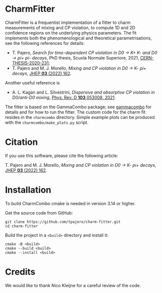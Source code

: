 CharmFitter
============

CharmFitter is a frequentist implementation of a fitter to charm measurements of mixing and CP violation, to compute 1D and 2D confidence regions on the underlying physics parameters.
The fit implements both the phenomenological and theoretical parametrisations, see the following references for details:

  * T. Pajero, *Search for time-dependent CP violation in D0 -> K+ K- and D0 -> pi+ pi- decays*, PhD thesis, Scuola Normale Superiore, 2021, [CERN-THESIS-2020-231](https://cds.cern.ch/record/2747731);
  * T. Pajero and M. J. Morello, *Mixing and CP violation in D0 -> K- pi+ decays*, [JHEP **03** (2022) 162](https://inspirehep.net/literature/1866950).

Another useful reference is

  * A. L. Kagan and L. Silvestrini, *Dispersive and absorptive CP violation in D0/anti-D0 mixing*, [Phys. Rev. D **103** 053008, 2021](https://inspirehep.net/literature/1776611).

The fitter is based on the GammaCombo package; see [gammacombo](https://gammacombo.github.io) for details and for how to run the fitter.
The custom code for the charm fit resides in the `charmcombo` directory.
Simple example plots can be produced with the `charmcombo/make_plots.py` script.

Citation
========

If you use this software, please cite the following article:

T. Pajero and M. J. Morello, *Mixing and CP violation in D0 -> K- pi+ decays*, [JHEP **03** (2022) 162](https://inspirehep.net/literature/1866950).

Installation
============

To build CharmCombo cmake is needed in version 3.14 or higher.

Get the source code from GitHub:

    git clone https://github.com/tpajero/charm-fitter.git
    cd charm-fitter

Build the project in a `<build>` directory and install it:

    cmake -B <build>
    cmake --build <build>
    cmake --install <build>

Credits
=======

We would like to thank Nico Kleijne for a careful review of the code.
